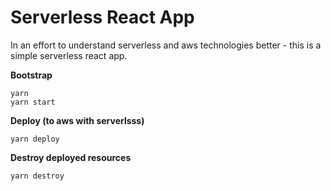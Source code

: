# Serverless React App

In an effort to understand serverless and aws technologies better - this is a simple serverless react app.

**Bootstrap**

```
yarn
yarn start
```

**Deploy (to aws with serverlsss)**

```
yarn deploy
```

**Destroy deployed resources**

```
yarn destroy
```

